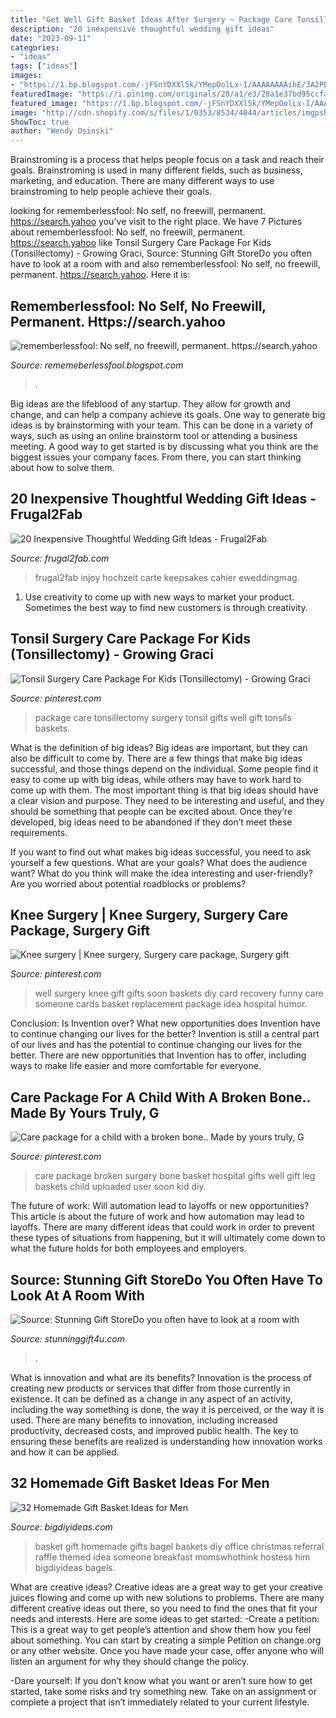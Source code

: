 ```yaml
---
title: "Get Well Gift Basket Ideas After Surgery ~ Package Care Tonsillectomy Surgery Tonsil Gifts Well Gift Tonsils Baskets"
description: "20 inexpensive thoughtful wedding gift ideas"
date: "2023-09-11"
categories:
- "ideas"
tags: ["ideas"]
images:
- "https://1.bp.blogspot.com/-jFSnYDXXl5k/YMepOolLx-I/AAAAAAAAihE/3A2PEZTT7mE6qlXQnIdSnmQDTpzQiZ9OACLcBGAsYHQ/s320/15726345430935535616_20210608202334_1.png"
featuredImage: "https://i.pinimg.com/originals/28/a1/e3/28a1e37bd95ccfa6e4c056ac8111e196.jpg"
featured_image: "https://1.bp.blogspot.com/-jFSnYDXXl5k/YMepOolLx-I/AAAAAAAAihE/3A2PEZTT7mE6qlXQnIdSnmQDTpzQiZ9OACLcBGAsYHQ/s320/15726345430935535616_20210608202334_1.png"
image: "http://cdn.shopify.com/s/files/1/0353/8534/4044/articles/imgpsh_fullsize_anim_3_1200x1200.jpg?v=1627291398"
ShowToc: true
author: "Wendy Osinski"
---
```



Brainstroming is a process that helps people focus on a task and reach their goals. Brainstroming is used in many different fields, such as business, marketing, and education. There are many different ways to use brainstroming to help people achieve their goals.

	

		
looking for rememberlessfool: No self, no freewill, permanent. https://search.yahoo you've visit to the right place. We have 7 Pictures about rememberlessfool: No self, no freewill, permanent. https://search.yahoo like Tonsil Surgery Care Package For Kids (Tonsillectomy) - Growing Graci, Source: Stunning Gift StoreDo you often have to look at a room with and also rememberlessfool: No self, no freewill, permanent. https://search.yahoo. Here it is:
		
    
## Rememberlessfool: No Self, No Freewill, Permanent. Https://search.yahoo

<img loading=lazy src="https://1.bp.blogspot.com/-jFSnYDXXl5k/YMepOolLx-I/AAAAAAAAihE/3A2PEZTT7mE6qlXQnIdSnmQDTpzQiZ9OACLcBGAsYHQ/s320/15726345430935535616_20210608202334_1.png" onerror="this.onerror=null;this.src='https://tse2.mm.bing.net/th?id=OIP.JZyl2kPY5Poa5PNq2toRAQAAAA&amp;pid=15.1';" alt="rememberlessfool: No self, no freewill, permanent. https://search.yahoo">

_Source: rememeberlessfool.blogspot.com_

>. 

	

Big ideas are the lifeblood of any startup. They allow for growth and change, and can help a company achieve its goals. One way to generate big ideas is by brainstorming with your team. This can be done in a variety of ways, such as using an online brainstorm tool or attending a business meeting. A good way to get started is by discussing what you think are the biggest issues your company faces. From there, you can start thinking about how to solve them.

    
## 20 Inexpensive Thoughtful Wedding Gift Ideas - Frugal2Fab

<img loading=lazy src="https://i1.wp.com/s-media-cache-ak0.pinimg.com/736x/73/cf/84/73cf84e74b3aec60e0895421511e5b4a.jpg?w=1170&amp;ssl=1" onerror="this.onerror=null;this.src='https://tse4.mm.bing.net/th?id=OIP.LdsOUr-KrdTR2NQHJZFjkAAAAA&amp;pid=15.1';" alt="20 Inexpensive Thoughtful Wedding Gift Ideas - Frugal2Fab">

_Source: frugal2fab.com_

>frugal2fab injoy hochzeit carte keepsakes cahier eweddingmag. 

	

1. Use creativity to come up with new ways to market your product. Sometimes the best way to find new customers is through creativity.

    
## Tonsil Surgery Care Package For Kids (Tonsillectomy) - Growing Graci

<img loading=lazy src="https://i.pinimg.com/736x/67/71/22/67712286be66195019ea5f6284d1ef0b.jpg" onerror="this.onerror=null;this.src='https://tse3.mm.bing.net/th?id=OIP.LCiiYeCBm_kFI6iWdiyV_AHaLG&amp;pid=15.1';" alt="Tonsil Surgery Care Package For Kids (Tonsillectomy) - Growing Graci">

_Source: pinterest.com_

>package care tonsillectomy surgery tonsil gifts well gift tonsils baskets. 

	

What is the definition of big ideas?
Big ideas are important, but they can also be difficult to come by. There are a few things that make big ideas successful, and those things depend on the individual. Some people find it easy to come up with big ideas, while others may have to work hard to come up with them.
The most important thing is that big ideas should have a clear vision and purpose. They need to be interesting and useful, and they should be something that people can be excited about. Once they’re developed, big ideas need to be abandoned if they don’t meet these requirements.

If you want to find out what makes big ideas successful, you need to ask yourself a few questions. What are your goals? What does the audience want? What do you think will make the idea interesting and user-friendly? Are you worried about potential roadblocks or problems?

    
## Knee Surgery | Knee Surgery, Surgery Care Package, Surgery Gift

<img loading=lazy src="https://i.pinimg.com/originals/28/a1/e3/28a1e37bd95ccfa6e4c056ac8111e196.jpg" onerror="this.onerror=null;this.src='https://tse4.mm.bing.net/th?id=OIP.sa2yofZyhRlNn9xf9d09AQHaLe&amp;pid=15.1';" alt="Knee surgery | Knee surgery, Surgery care package, Surgery gift">

_Source: pinterest.com_

>well surgery knee gift gifts soon baskets diy card recovery funny care someone cards basket replacement package idea hospital humor. 

	

Conclusion: Is Invention over? What new opportunities does Invention have to continue changing our lives for the better?
Invention is still a central part of our lives and has the potential to continue changing our lives for the better. There are new opportunities that Invention has to offer, including ways to make life easier and more comfortable for everyone.

    
## Care Package For A Child With A Broken Bone.. Made By Yours Truly, G

<img loading=lazy src="https://i.pinimg.com/originals/bb/a2/16/bba2166804fd25fd9575072e0f492f6c.jpg" onerror="this.onerror=null;this.src='https://tse4.mm.bing.net/th?id=OIP.zIUEg0mgHVukDwBUO6dWVAHaIi&amp;pid=15.1';" alt="Care package for a child with a broken bone.. Made by yours truly, G">

_Source: pinterest.com_

>care package broken surgery bone basket hospital gifts well gift leg baskets child uploaded user soon kid diy. 

	

The future of work: Will automation lead to layoffs or new opportunities?
This article is about the future of work and how automation may lead to layoffs. There are many different ideas that could work in order to prevent these types of situations from happening, but it will ultimately come down to what the future holds for both employees and employers.

    
## Source: Stunning Gift StoreDo You Often Have To Look At A Room With

<img loading=lazy src="http://cdn.shopify.com/s/files/1/0353/8534/4044/articles/imgpsh_fullsize_anim_3_1200x1200.jpg?v=1627291398" onerror="this.onerror=null;this.src='https://tse3.mm.bing.net/th?id=OIP.KFbXfrSwo_LnL_5tu0eEZQHaHa&amp;pid=15.1';" alt="Source: Stunning Gift StoreDo you often have to look at a room with">

_Source: stunninggift4u.com_

>. 

	

What is innovation and what are its benefits?
Innovation is the process of creating new products or services that differ from those currently in existence. It can be defined as a change in any aspect of an activity, including the way something is done, the way it is perceived, or the way it is used. 
There are many benefits to innovation, including increased productivity, decreased costs, and improved public health. The key to ensuring these benefits are realized is understanding how innovation works and how it can be applied.

    
## 32 Homemade Gift Basket Ideas For Men

<img loading=lazy src="https://bigdiyideas.com/wp-content/uploads/2016/06/Family-Bagel-Basket.jpg" onerror="this.onerror=null;this.src='https://tse4.mm.bing.net/th?id=OIP.Ub_EQMcIUjeTe-AM2YEgBgAAAA&amp;pid=15.1';" alt="32 Homemade Gift Basket Ideas for Men">

_Source: bigdiyideas.com_

>basket gift homemade gifts bagel baskets diy office christmas referral raffle themed idea someone breakfast momswhothink hostess him bigdiyideas bagels. 

	

What are creative ideas?
Creative ideas are a great way to get your creative juices flowing and come up with new solutions to problems. There are many different creative ideas out there, so you need to find the ones that fit your needs and interests. Here are some ideas to get started: 
-Create a petition: This is a great way to get people’s attention and show them how you feel about something. You can start by creating a simple Petition on change.org or any other website. Once you have made your case, offer anyone who will listen an argument for why they should change the policy. 

-Dare yourself: If you don’t know what you want or aren’t sure how to get started, take some risks and try something new. Take on an assignment or complete a project that isn’t immediately related to your current lifestyle.

